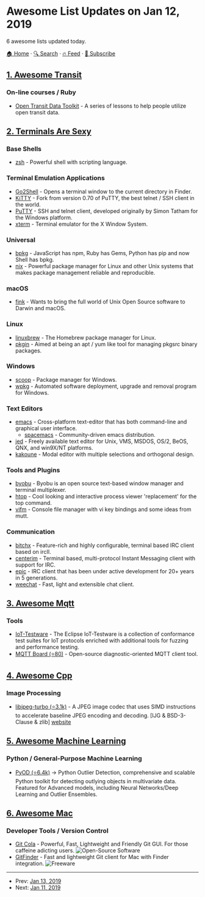 # Awesome List Updates on Jan 12, 2019

6 awesome lists updated today.

[🏠 Home](/README.md) · [🔍 Search](https://www.trackawesomelist.com/search/) · [🔥 Feed](https://www.trackawesomelist.com/rss.xml) · [📮 Subscribe](https://trackawesomelist.us17.list-manage.com/subscribe?u=d2f0117aa829c83a63ec63c2f&id=36a103854c)



## [1. Awesome Transit](/content/CUTR-at-USF/awesome-transit/README.md)

### On-line courses / Ruby

*   [Open Transit Data Toolkit](http://transitdatatoolkit.com/) - A series of lessons to help people utilize open transit data.

## [2. Terminals Are Sexy](/content/k4m4/terminals-are-sexy/README.md)

### Base Shells

*   [zsh](https://www.zsh.org/) - Powerful shell with scripting language.

### Terminal Emulation Applications

*   [Go2Shell](https://zipzapmac.com/Go2Shell) - Opens a terminal window to the current directory in Finder.
*   [KiTTY](http://kitty.9bis.net/) - Fork from version 0.70 of PuTTY, the best telnet / SSH client in the world.
*   [PuTTY](https://www.putty.org/) - SSH and telnet client, developed originally by Simon Tatham for the Windows platform.
*   [xterm](https://invisible-island.net/xterm/) - Terminal emulator for the X Window System.

### Universal

*   [bpkg](https://www.bpkg.sh/) - JavaScript has npm, Ruby has Gems, Python has pip and now Shell has bpkg.
*   [nix](https://nixos.org/nix/) - Powerful package manager for Linux and other Unix systems that makes package management reliable and reproducible.

### macOS

*   [fink](http://www.finkproject.org/) - Wants to bring the full world of Unix Open Source software to Darwin and macOS.

### Linux

*   [linuxbrew](https://linuxbrew.sh/) - The Homebrew package manager for Linux.
*   [pkgin](http://pkgin.net/) - Aimed at being an apt / yum like tool for managing pkgsrc binary packages.

### Windows

*   [scoop](https://scoop.sh/) - Package manager for Windows.
*   [wpkg](https://windowspackager.org/documentation/wpkg) - Automated software deployment, upgrade and removal program for Windows.

### Text Editors

*   [emacs](https://www.gnu.org/software/emacs/) - Cross-platform text-editor that has both command-line and graphical user interface.
    *   [spacemacs](http://spacemacs.org) - Community-driven emacs distribution.
*   [jed](https://www.jedsoft.org/jed/) - Freely available text editor for Unix, VMS, MSDOS, OS/2, BeOS, QNX, and win9X/NT platforms.
*   [kakoune](https://kakoune.org/) - Modal editor with multiple selections and orthogonal design.

### Tools and Plugins

*   [byobu](http://byobu.co/) - Byobu is an open source text-based window manager and terminal multiplexer.
*   [htop](https://hisham.hm/htop/) - Cool looking and interactive process viewer 'replacement' for the top command.
*   [vifm](https://vifm.info/) - Console file manager with vi key bindings and some ideas from mutt.

### Communication

*   [bitchx](http://www.bitchx.com/) - Feature-rich and highly configurable, terminal based IRC client based on ircII.
*   [centerim](https://www.centerim.org/index.php/Main_Page) - Terminal based, multi-protocol Instant Messaging client with support for IRC.
*   [epic](http://www.epicsol.org/) - IRC client that has been under active development for 20+ years in 5 generations.
*   [weechat](https://weechat.org/) - Fast, light and extensible chat client.

## [3. Awesome Mqtt](/content/hobbyquaker/awesome-mqtt/README.md)

### Tools

*   [IoT-Testware](https://projects.eclipse.org/projects/technology.iottestware) - The Eclipse IoT-Testware is a collection of conformance test suites for IoT protocols enriched with additional tools for fuzzing and performance testing.
*   [MQTT Board (⭐80)](https://github.com/flespi-software/MQTT-Board) - Open-source diagnostic-oriented MQTT client tool.

## [4. Awesome Cpp](/content/fffaraz/awesome-cpp/README.md)

### Image Processing

*   [libjpeg-turbo (⭐3.1k)](https://github.com/libjpeg-turbo/libjpeg-turbo) - A JPEG image codec that uses SIMD instructions to accelerate baseline JPEG encoding and decoding. \[IJG & BSD-3-Clause & zlib] [website](https://libjpeg-turbo.org/)

## [5. Awesome Machine Learning](/content/josephmisiti/awesome-machine-learning/README.md)

### Python / General-Purpose Machine Learning

*   [PyOD (⭐6.4k)](https://github.com/yzhao062/pyod) -> Python Outlier Detection, comprehensive and scalable Python toolkit for detecting outlying objects in multivariate data. Featured for Advanced models, including Neural Networks/Deep Learning and Outlier Ensembles.

## [6. Awesome Mac](/content/jaywcjlove/awesome-mac/README.md)

### Developer Tools / Version Control

*   [Git Cola](https://git-cola.github.io/) - Powerful, Fast, Lightweight and Friendly Git GUI. For those caffeine adicting users. ![Open-Source Software](https://jaywcjlove.github.io/sb/ico/min-oss.svg "Open Source Software")
*   [GitFinder](https://gitfinder.com/) - Fast and lightweight Git client for Mac with Finder integration. ![Freeware](https://jaywcjlove.github.io/sb/ico/min-free.svg "Freeware")

---

- Prev: [Jan 13, 2019](/content/2019/01/13/README.md)
- Next: [Jan 11, 2019](/content/2019/01/11/README.md)